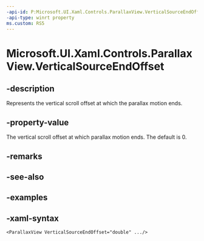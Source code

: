 ```yaml
---
-api-id: P:Microsoft.UI.Xaml.Controls.ParallaxView.VerticalSourceEndOffset
-api-type: winrt property
ms.custom: RS5
---
```

<!-- Property syntax.
public double VerticalSourceEndOffset { get;  set; }
-->

# Microsoft.UI.Xaml.Controls.ParallaxView.VerticalSourceEndOffset


## -description

Represents the vertical scroll offset at which the parallax motion ends.


## -property-value

The vertical scroll offset at which parallax motion ends. The default is 0.


## -remarks


## -see-also


## -examples


## -xaml-syntax

```xaml
<ParallaxView VerticalSourceEndOffset="double" .../>
```


